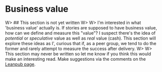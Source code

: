 # Business value

W> ## This section is not yet written
W>
W> I'm interested in what 'business value' actually is. If stories are supposed to have business value, how can we define and measure this "value"? I suspect there's the idea of _potential_ or _speculative_ value as well as _real_ value (cash). This section will explore these ideas as I', curious that if, as a peer group, we tend to do the former and rarely attempt to measure the success after delivery.
W>
W> This section may never be written so let me know if you think this would make an interesting read. Make suggestions via the comments on the [Leanpub page](https://leanpub.com/essential_acceptance_testing).